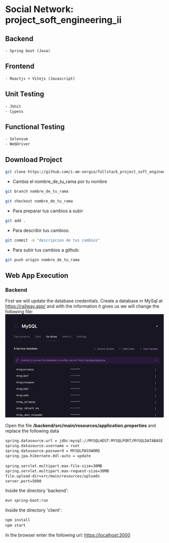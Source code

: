 # Social Network: project_soft_engineering_ii

## Backend
    - Spring boot (Java)

## Frontend
    - Reactjs + Vitejs (Javascript)

## Unit Testing
    - JUnit
    - Cypess

## Functional Testing
    - Selenium
    - WebDriver

## Download Project

```bash
git clone https://github.com/i-am-sergio/fullstack_project_soft_engineering_ii.git
```
* Cambia el nombre_de_tu_rama por tu nombre
```bash
git branch nombre_de_tu_rama
```
```bash
git checkout nombre_de_tu_rama
```

* Para preparar tus cambios a subir
```bash
git add .
```

* Para describir tus cambios:
```bash
git commit -m "descripcion de tus cambios"
```

* Para subir tus cambios a github:
```bash
git push origin nombre_de_tu_rama
```

## Web App Execution

### Backend

First we will update the database credentials. Create a database in MySql at
<https://railway.app/> and with the information it gives us we will change
the following file:
![Captura](.Captures/Mysql.png)

Open the file **/backend/src/main/resources/application.properties**
and replace the following data

```
spring.datasource.url = jdbc:mysql://MYSQLHOST:MYSQLPORT/MYSQLDATABASE
spring.datasource.username = root
spring.datasource.password = MYSQLPASSWORD
spring.jpa.hibernate.ddl-auto = update

spring.servlet.multipart.max-file-size=30MB
spring.servlet.multipart.max-request-size=30MB
file.upload-dir=src/main/resources/uploads
server.port=5000
```
Inside the directory 'backend':
```bash
mvn spring-boot:run
```

Inside the directory 'client':
```bash
npm install
npm start
```
In the browser enter the following url: <https://localhost:3000>
